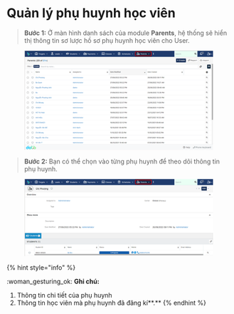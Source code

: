 # Quản lý phụ huynh học viên

> **Bước 1:** Ở màn hình danh sách của module **Parents**, hệ thống sẽ hiển thị thông tin sơ lược hồ sơ phụ huynh học viên cho User.

<figure><img src="../../.gitbook/assets/image (14) (2) (3).png" alt=""><figcaption></figcaption></figure>

> **Bước 2:** Bạn có thể chọn vào từng phụ huynh để theo dõi thông tin phụ huynh.

<figure><img src="../../.gitbook/assets/image (68) (2).png" alt=""><figcaption></figcaption></figure>

{% hint style="info" %}

&#x20;:woman\_gesturing\_ok: **Ghi chú:**

1. Thông tin chi tiết của phụ huynh&#x20;
2. Thông tin học viên mà phụ huynh đã đăng kí**.**
{% endhint %}
